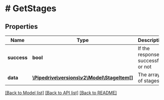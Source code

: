# # GetStages

## Properties

Name | Type | Description | Notes
------------ | ------------- | ------------- | -------------
**success** | **bool** | If the response is successful or not | [optional]
**data** | [**\Pipedrive\versions\v2\Model\StageItem[]**](StageItem.md) | The array of stages | [optional]

[[Back to Model list]](../../README.md#models) [[Back to API list]](../../README.md#endpoints) [[Back to README]](../../README.md)
